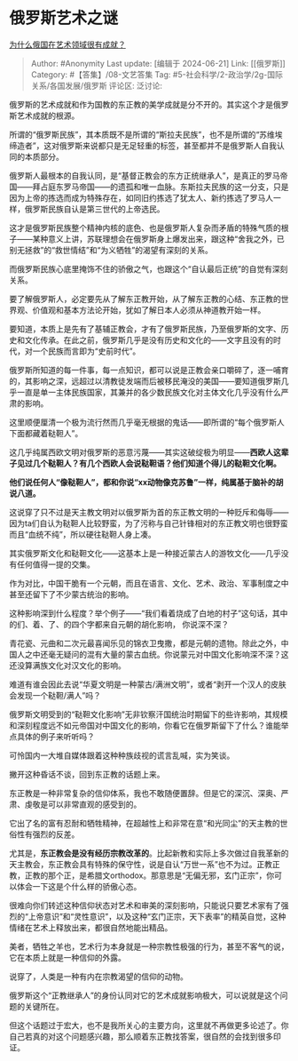 # 俄罗斯艺术之谜
[为什么俄国在艺术领域很有成就？](https://www.zhihu.com/question/317708657/answer/2977792415)

> Author: #Anonymity
> Last update: [编辑于 2024-06-21]
> Link: [[俄罗斯]]
> Category: #【答集】/08-文艺答集
> Tag: #5-社会科学/2-政治学/2g-国际关系/各国发展/俄罗斯 
> 评论区:
> 泛讨论:

俄罗斯的艺术成就和作为国教的东正教的美学成就是分不开的。其实这个才是俄罗斯艺术成就的根源。

所谓的“俄罗斯民族”，其本质既不是所谓的“斯拉夫民族”，也不是所谓的“苏维埃缔造者”，这对俄罗斯来说都只是无足轻重的标签，甚至都并不是俄罗斯人自我认同的本质部分。

俄罗斯人最根本的自我认同，是“基督正教会的东方正统继承人”，是真正的罗马帝国——拜占庭东罗马帝国——的遗孤和唯一血脉。东斯拉夫民族的这一分支，只是因为上帝的拣选而成为特殊存在，如同旧约拣选了犹太人、新约拣选了罗马人一样，俄罗斯民族自认是第三世代的上帝选民。

这才是俄罗斯民族整个精神内核的底色、也是俄罗斯人复杂而矛盾的特殊气质的根子——某种意义上讲，苏联理想会在俄罗斯身上爆发出来，跟这种“舍我之外，已别无拯救”的“救世情结”和“为义牺牲”的渴望有深刻的关系。

而俄罗斯民族心底里掩饰不住的骄傲之气，也跟这个“自认最后正统”的自觉有深刻关系。

要了解俄罗斯人，必定要先从了解东正教开始，从了解东正教的心结、东正教的世界观、价值观和基本方法论开始，犹如了解日本人必须从神道教开始一样。

要知道，本质上是先有了基辅正教会，才有了俄罗斯民族，乃至俄罗斯的文字、历史和文化传承。在此之前，俄罗斯几乎是没有历史和文化的——文字且没有的时代，对一个民族而言即为“史前时代”。

俄罗斯所知道的每一件事，每一点知识，都可以说是正教会亲口嚼碎了，逐一哺育的，其影响之深，远超过以清教徒发端而后被移民淹没的美国——要知道俄罗斯几乎一直是单一主体民族国家，其兼并的各少数民族文化对主体文化几乎没有什么严肃的影响。

这里顺便厘清一个极为流行然而几乎毫无根据的鬼话——即所谓的“每个俄罗斯人下面都藏着鞑靼人”。

这几乎纯属西欧文明对俄罗斯的恶意污蔑——其实这破绽极为明显——**西欧人这辈子见过几个鞑靼人？有几个西欧人会说鞑靼语？他们知道个得儿的鞑靼文化啊。**

**他们说任何人“像鞑靼人”，都和你说“xx动物像克苏鲁”一样，纯属基于脑补的胡说八道。**

这说穿了只不过是天主教文明对以俄罗斯为首的东正教文明的一种贬斥和侮辱——因为ta们自认为鞑靼人比较野蛮，为了污称与自己针锋相对的东正教文明也很野蛮而且“血统不纯”，所以硬往鞑靼人身上凑。

其实俄罗斯文化和鞑靼文化——这基本上是一种接近蒙古人的游牧文化——几乎没有任何值得一提的交集。

作为对比，中国干脆有一个元朝，而且在语言、文化、艺术、政治、军事制度之中甚至还留下了不少蒙古统治的影响。

这种影响深到什么程度？举个例子——“我们看着烧成了白地的村子”这句话，其中的们、着、了、的四个字都来自元朝的胡化影响， 你说深不深？

青花瓷、元曲和二次元最喜闻乐见的锦衣卫曳撒，都是元朝的遗物。除此之外，中国人之中还毫无疑问的混有大量的蒙古血统。你说蒙元对中国文化影响深不深？这还没算满族文化对汉文化的影响。

难道有谁会因此去说“华夏文明是一种蒙古/满洲文明”，或者“剥开一个汉人的皮肤会发现一个鞑靼/满人”吗？

俄罗斯文明受到的“鞑靼文化影响”无非钦察汗国统治时期留下的些许影响，其规模和深刻程度远不如元帝国对中国文化的影响，你看它在俄罗斯留下了什么？谁能举点具体的例子来听听吗？

可怜国内一大堆自媒体跟着这种种族歧视的谎言乱喊，实为笑谈。

撇开这种昏话不谈，回到东正教的话题上来。

东正教是一种非常复杂的信仰体系，我也不敢随便置辞。但是它的深沉、深奥、严肃、虔敬是可以非常直观的感受到的。

它出了名的富有忍耐和牺牲精神，在超越性上和非常在意“和光同尘”的天主教的世俗性有强烈的反差。

尤其是，**东正教会是没有经历宗教改革的**。比起新教和实际上多次做过自我革新的天主教会，东正教会具有特殊的保守性，说是自认“万世一系”也不为过。正教正教，正教的那个正，是希腊文orthodox。那意思是“无偏无邪，玄门正宗”，你可以体会一下这是个什么样的骄傲心态。

很难向你们转述这种信仰状态对艺术和审美的深刻影响，只能说只要艺术家有了强烈的“上帝意识”和“灵性意识”，以及这种“玄门正宗，天下表率”的精英自觉，这种情绪在艺术上释放出来，都很自然地能出精品。

美者，牺牲之羊也，艺术行为本身就是一种宗教性极强的行为，甚至不客气的说，它在本质上就是一种信仰的外露。

说穿了，人类是一种有内在宗教渴望的信仰的动物。

俄罗斯这个“正教继承人”的身份认同对它的艺术成就影响极大，可以说就是这个问题的关键所在。

但这个话题过于宏大，也不是我所关心的主要方向，这里就不再做更多论述了。你自己若真的对这个问题感兴趣，那么顺着东正教找答案，很自然的会找到很多印证。